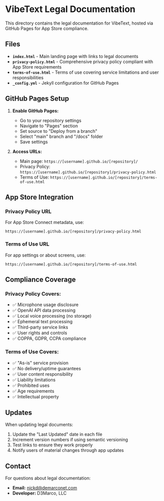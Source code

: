 # VibeText Legal Documentation

This directory contains the legal documentation for VibeText, hosted via GitHub Pages for App Store compliance.

## Files

- **`index.html`** - Main landing page with links to legal documents
- **`privacy-policy.html`** - Comprehensive privacy policy compliant with App Store requirements
- **`terms-of-use.html`** - Terms of use covering service limitations and user responsibilities
- **`_config.yml`** - Jekyll configuration for GitHub Pages

## GitHub Pages Setup

1. **Enable GitHub Pages:**
   - Go to your repository settings
   - Navigate to "Pages" section
   - Set source to "Deploy from a branch"
   - Select "main" branch and "/docs" folder
   - Save settings

2. **Access URLs:**
   - Main page: `https://[username].github.io/[repository]/`
   - Privacy Policy: `https://[username].github.io/[repository]/privacy-policy.html`
   - Terms of Use: `https://[username].github.io/[repository]/terms-of-use.html`

## App Store Integration

### Privacy Policy URL
For App Store Connect metadata, use:
```
https://[username].github.io/[repository]/privacy-policy.html
```

### Terms of Use URL
For app settings or about screens, use:
```
https://[username].github.io/[repository]/terms-of-use.html
```

## Compliance Coverage

### Privacy Policy Covers:
- ✅ Microphone usage disclosure
- ✅ OpenAI API data processing
- ✅ Local voice processing (no storage)
- ✅ Ephemeral text processing
- ✅ Third-party service links
- ✅ User rights and controls
- ✅ COPPA, GDPR, CCPA compliance

### Terms of Use Covers:
- ✅ "As-is" service provision
- ✅ No delivery/uptime guarantees
- ✅ User content responsibility
- ✅ Liability limitations
- ✅ Prohibited uses
- ✅ Age requirements
- ✅ Intellectual property

## Updates

When updating legal documents:
1. Update the "Last Updated" date in each file
2. Increment version numbers if using semantic versioning
3. Test links to ensure they work properly
4. Notify users of material changes through app updates

## Contact

For questions about legal documentation:
- **Email:** nickd@demarconet.com
- **Developer:** D3Marco, LLC